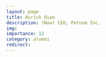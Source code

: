 ```yaml
---
layout: page
title: Aurick Qiao
description: (Now) CEO, Petuum Inc.
img:
importance: 12
category: alumni
redirect:
---
```

